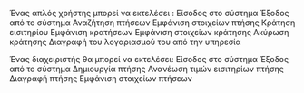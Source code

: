 Ένας απλός χρήστης μπορεί να εκτελέσει  : 
  Είσοδος στο σύστημα
  Έξοδος από το σύστημα
  Αναζήτηση πτήσεων
  Εμφάνιση στοιχείων πτήσης
  Κράτηση εισιτηρίου
  Εμφάνιση κρατήσεων
  Εμφάνιση στοιχείων κράτησης
  Ακύρωση κράτησης
  Διαγραφή του λογαριασμού του από την υπηρεσία
  
 Ένας διαχειριστής θα μπορεί να εκτελέσει: 
  Είσοδος στο σύστημα
  Έξοδος από το σύστημα
  Δημιουργία πτήσης
  Ανανέωση τιμών εισιτηρίων πτήσης
  Διαγραφή πτήσης
  Εμφάνιση στοιχείων πτήσεων

  
